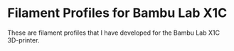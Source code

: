 # Filament Profiles for Bambu Lab X1C

These are filament profiles that I have developed for the Bambu Lab X1C 3D-printer.